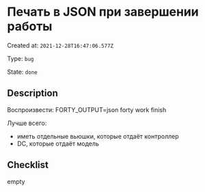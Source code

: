 # Печать в JSON при завершении работы

Created at: `2021-12-28T16:47:06.577Z`

Type: `bug`

State: `done`

## Description
Воспроизвести:
FORTY_OUTPUT=json forty work finish

Лучше всего:

- иметь отдельные вьюшки, которые отдаёт контроллер
- DC, которые отдаёт модель

## Checklist
empty
